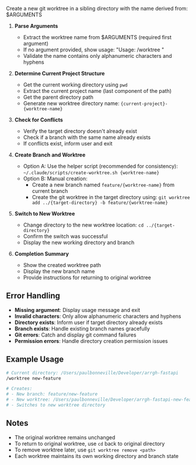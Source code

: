 Create a new git worktree in a sibling directory with the name derived from: $ARGUMENTS

1. **Parse Arguments**
   - Extract the worktree name from $ARGUMENTS (required first argument)
   - If no argument provided, show usage: "Usage: /worktree <name>"
   - Validate the name contains only alphanumeric characters and hyphens

2. **Determine Current Project Structure**
   - Get the current working directory using `pwd`
   - Extract the current project name (last component of the path)
   - Get the parent directory path
   - Generate new worktree directory name: `{current-project}-{worktree-name}`

3. **Check for Conflicts**
   - Verify the target directory doesn't already exist
   - Check if a branch with the same name already exists
   - If conflicts exist, inform user and exit

4. **Create Branch and Worktree**
   - Option A: Use the helper script (recommended for consistency):
     `~/.claude/scripts/create-worktree.sh {worktree-name}`
   - Option B: Manual creation:
     - Create a new branch named `feature/{worktree-name}` from current branch
     - Create the git worktree in the target directory using:
       `git worktree add ../{target-directory} -b feature/{worktree-name}`

5. **Switch to New Worktree**
   - Change directory to the new worktree location: `cd ../{target-directory}`
   - Confirm the switch was successful
   - Display the new working directory and branch

6. **Completion Summary**
   - Show the created worktree path
   - Display the new branch name
   - Provide instructions for returning to original worktree

## Error Handling

- **Missing argument**: Display usage message and exit
- **Invalid characters**: Only allow alphanumeric characters and hyphens
- **Directory exists**: Inform user if target directory already exists
- **Branch exists**: Handle existing branch names gracefully
- **Git errors**: Catch and display git command failures
- **Permission errors**: Handle directory creation permission issues

## Example Usage

```bash
# Current directory: /Users/paulbonneville/Developer/arrgh-fastapi
/worktree new-feature

# Creates:
# - New branch: feature/new-feature
# - New worktree: /Users/paulbonneville/Developer/arrgh-fastapi-new-feature
# - Switches to new worktree directory
```

## Notes

- The original worktree remains unchanged
- To return to original worktree, use `cd` back to original directory
- To remove worktree later, use `git worktree remove <path>`
- Each worktree maintains its own working directory and branch state